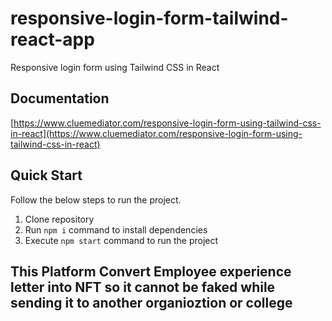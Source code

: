 # responsive-login-form-tailwind-react-app

Responsive login form using Tailwind CSS in React

## Documentation

[https://www.cluemediator.com/responsive-login-form-using-tailwind-css-in-react](https://www.cluemediator.com/responsive-login-form-using-tailwind-css-in-react)

## Quick Start

Follow the below steps to run the project.

1. Clone repository
2. Run `npm i` command to install dependencies
3. Execute `npm start` command to run the project

## This Platform Convert Employee experience letter into NFT so it cannot be faked while sending it to another organioztion or college